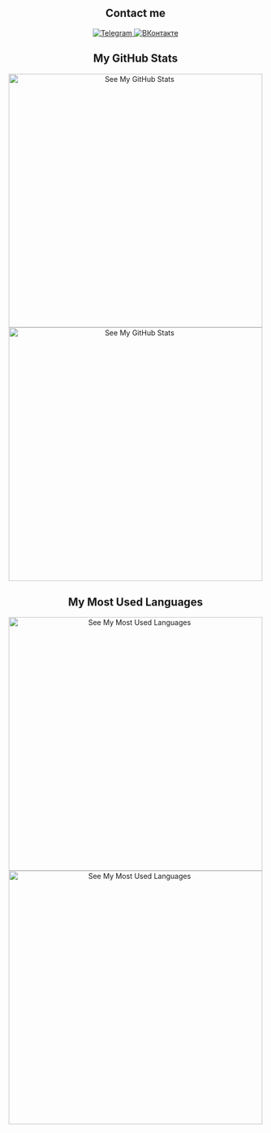 <div align="center">
	<div>
		<h2>Contact me</h2>
		<a href="https://t.me/fy5tew">
			<img src="https://img.shields.io/badge/Telegram-27a7e8?style=for-the-badge&logo=telegram" alt="Telegram">
		</a>
		<a href="https://vk.com/fy5tew">
			<img src="https://img.shields.io/badge/%D0%92%D0%9A%D0%BE%D0%BD%D1%82%D0%B0%D0%BA%D1%82%D0%B5-4680C2?style=for-the-badge&logo=vk" alt="ВКонтакте">
		</a>
	</div>
	<div>
		<h2>My GitHub Stats</h2>
		<!-- DarkMode -->
		<a href="https://github-readme-stats.vercel.app/api?show_icons=true&hide_rank=false&count_private=true&disable_animations=true&username=fy5tew&cache_seconds=1800&hide_title=true&border_color=57a5fe&theme=github_dark#gh-dark-mode-only">
			<img src="https://github-readme-stats.vercel.app/api?show_icons=true&hide_rank=false&count_private=true&disable_animations=true&username=fy5tew&cache_seconds=1800&hide_title=true&border_color=57a5fe&theme=github_dark" alt="See My GitHub Stats" width="500px">
		</a>
		<!-- LightMode -->
		<a href="https://github-readme-stats.vercel.app/api?show_icons=true&hide_rank=false&count_private=true&disable_animations=true&username=fy5tew&cache_seconds=1800&hide_title=true&border_color=57a5fe&theme=github_light#gh-light-mode-only">
			<img src="https://github-readme-stats.vercel.app/api?show_icons=true&hide_rank=false&count_private=true&disable_animations=true&username=fy5tew&cache_seconds=1800&hide_title=true&border_color=57a5fe&theme=github_light" alt="See My GitHub Stats" width="500px">
		</a>
	</div>
	<div>
		<h2>My Most Used Languages</h2>
		<!-- DarkMode -->
		<a href="https://github-readme-stats.vercel.app/api/top-langs/?layout=compact&langs_count=10&username=fy5tew&cache_seconds=1800&hide_title=true&border_color=57a5fe&theme=github_dark#gh-dark-mode-only">
			<img src="https://github-readme-stats.vercel.app/api/top-langs/?layout=compact&langs_count=10&username=fy5tew&cache_seconds=1800&hide_title=true&border_color=57a5fe&theme=github_dark" alt="See My Most Used Languages" width="500px">
		</a>
		<!-- LightMode -->
		<a href="https://github-readme-stats.vercel.app/api/top-langs/?layout=compact&langs_count=10&username=fy5tew&cache_seconds=1800&hide_title=true&border_color=57a5fe&theme=github_light#gh-light-mode-only">
			<img src="https://github-readme-stats.vercel.app/api/top-langs/?layout=compact&langs_count=10&username=fy5tew&cache_seconds=1800&hide_title=true&border_color=57a5fe&theme=github_light" alt="See My Most Used Languages" width="500px">
		</a>
	</div>
</div>	